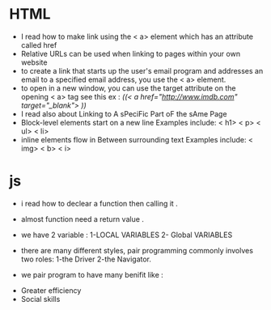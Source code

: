 # HTML
 
* I read how to make link using the < a> element which has an attribute called href
*  Relative URLs can be used when linking to pages within your own website
* to create a link that starts up the user's email program and addresses an email to a specified email address, you use the < a> element.
*  to open in a new window, you can use the target attribute on the opening < a> tag see this ex : *((< a href="http://www.imdb.com" target="_blank"> ))*
*  I read also about Linking to A sPeciFic Part oF the sAme Page 
* Block-level elements start on a new line Examples include: < h1> < p> < ul>     < li>
* inline elements flow in Between surrounding text Examples include: < img> < b> < i>
 
 # js

 * i read how to declear a function then calling it .
 * almost function need a return value .
 * we have 2 variable :
 1-LOCAL VARIABLES 
 2- Global VARIABLES 

 * there are many different styles, pair programming commonly involves two roles: 1-the Driver 
 2-the Navigator.

 * we pair program to have many benifit like :
 - Greater efficiency 
 - Social skills
 